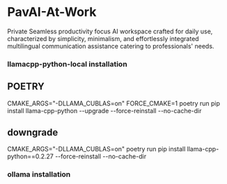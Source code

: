 # PavAI-At-Work
Private Seamless productivity focus AI workspace crafted for daily use, characterized by simplicity, minimalism, and effortlessly integrated multilingual communication assistance catering to professionals' needs. 


### llamacpp-python-local installation

## POETRY

CMAKE_ARGS="-DLLAMA_CUBLAS=on" FORCE_CMAKE=1 poetry run pip install llama-cpp-python --upgrade --force-reinstall --no-cache-dir

## downgrade
CMAKE_ARGS="-DLLAMA_CUBLAS=on" poetry run pip install llama-cpp-python==0.2.27 --force-reinstall --no-cache-dir


### ollama installation
